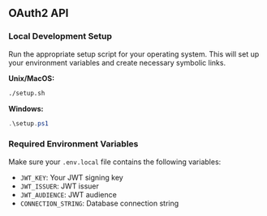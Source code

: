 ## OAuth2 API

### Local Development Setup

Run the appropriate setup script for your operating system. This will set up your environment variables and create necessary symbolic links.

**Unix/MacOS:**
```bash
./setup.sh
```

**Windows:**
```powershell
.\setup.ps1
```

### Required Environment Variables
Make sure your `.env.local` file contains the following variables:
- `JWT_KEY`: Your JWT signing key
- `JWT_ISSUER`: JWT issuer
- `JWT_AUDIENCE`: JWT audience
- `CONNECTION_STRING`: Database connection string